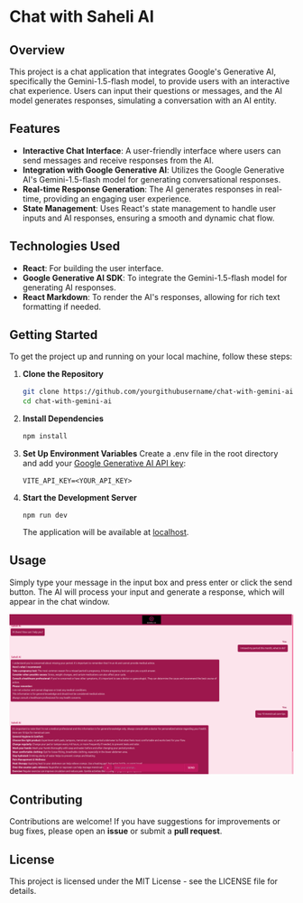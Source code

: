 # Chat with Saheli AI


## Overview

This project is a chat application that integrates Google's Generative AI, specifically the Gemini-1.5-flash model, to provide users with an interactive chat experience. Users can input their questions or messages, and the AI model generates responses, simulating a conversation with an AI entity.

## Features

- **Interactive Chat Interface**: A user-friendly interface where users can send messages and receive responses from the AI.
- **Integration with Google Generative AI**: Utilizes the Google Generative AI's Gemini-1.5-flash model for generating conversational responses.
- **Real-time Response Generation**: The AI generates responses in real-time, providing an engaging user experience.
- **State Management**: Uses React's state management to handle user inputs and AI responses, ensuring a smooth and dynamic chat flow.

## Technologies Used

- **React**: For building the user interface.
- **Google Generative AI SDK**: To integrate the Gemini-1.5-flash model for generating AI responses.
- **React Markdown**: To render the AI's responses, allowing for rich text formatting if needed.

## Getting Started

To get the project up and running on your local machine, follow these steps:

1. **Clone the Repository**

   ```bash
   git clone https://github.com/yourgithubusername/chat-with-gemini-ai.git
   cd chat-with-gemini-ai
   ```
2. **Install Dependencies**
   ```bash
   npm install
   ```
4. **Set Up Environment Variables**
   Create a .env file in the root directory and add your [Google Generative AI API key](https://ai.google.dev/gemini-api/docs/api-key):
   ```env
   VITE_API_KEY=<YOUR_API_KEY>
   ```
5. **Start the Development Server**
   ```node
   npm run dev
   ```
   The application will be available at [localhost](https://localhost:5173).

## Usage

Simply type your message in the input box and press enter or click the send button. The AI will process your input and generate a response, which will appear in the chat window.

![](https://github.com/DeshDeepakKant/Saheli_AI/blob/master/Screenshot%20from%202024-08-17%2000-08-06.png)




## Contributing

Contributions are welcome! If you have suggestions for improvements or bug fixes, please open an **issue** or submit a **pull request**.

## License

This project is licensed under the MIT License - see the LICENSE file for details.
